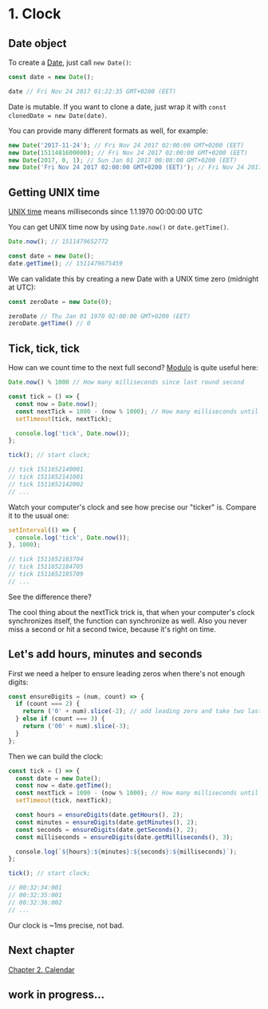 # 1. Clock

## Date object
To create a [Date](https://developer.mozilla.org/en-US/docs/Web/JavaScript/Reference/Global_Objects/Date), just call `new Date()`:
```js
const date = new Date();

date // Fri Nov 24 2017 01:22:35 GMT+0200 (EET)
```

Date is mutable. If you want to clone a date, just wrap it with `const clonedDate = new Date(date)`.

You can provide many different formats as well, for example:
```js
new Date('2017-11-24'); // Fri Nov 24 2017 02:00:00 GMT+0200 (EET)
new Date(1511481600000); // Fri Nov 24 2017 02:00:00 GMT+0200 (EET)
new Date(2017, 0, 1); // Sun Jan 01 2017 00:00:00 GMT+0200 (EET) 
new Date('Fri Nov 24 2017 02:00:00 GMT+0200 (EET)'); // Fri Nov 24 2017 02:00:00 GMT+0200 (EET)
```

## Getting UNIX time
[UNIX time](https://en.wikipedia.org/wiki/Unix_time) means milliseconds since 1.1.1970 00:00:00 UTC

You can get UNIX time now by using `Date.now()` or `date.getTime()`.

```js
Date.now(); // 1511479652772

const date = new Date();
date.getTime(); // 1511479675459
```

We can validate this by creating a new Date with a UNIX time zero (midnight at UTC):
```js
const zeroDate = new Date(0);

zeroDate // Thu Jan 01 1970 02:00:00 GMT+0200 (EET)
zeroDate.getTime() // 0
```

## Tick, tick, tick

How can we count time to the next full second? [Modulo](https://en.wikipedia.org/wiki/Modulo_operation) is quite useful here:

```js
Date.now() % 1000 // How many milliseconds since last round second
```

```js
const tick = () => {
  const now = Date.now();
  const nextTick = 1000 - (now % 1000); // How many milliseconds until next round second
  setTimeout(tick, nextTick);

  console.log('tick', Date.now());
};

tick(); // start clock;

// tick 1511652140001
// tick 1511652141001
// tick 1511652142002
// ...
```
Watch your computer's clock and see how precise our "ticker" is. Compare it to the usual one:
```js
setInterval(() => {
  console.log('tick', Date.now());
}, 1000);

// tick 1511652183704
// tick 1511652184705
// tick 1511652185709
// ...

```

See the difference there?

The cool thing about the nextTick trick is, that when your computer's clock synchronizes itself, the function can synchronize as well. Also you never miss a second or hit a second twice, because it's right on time.

## Let's add hours, minutes and seconds

First we need a helper to ensure leading zeros when there's not enough digits:
```js
const ensureDigits = (num, count) => {
  if (count === 2) {
    return ('0' + num).slice(-2); // add leading zero and take two last characters
  } else if (count === 3) {
    return ('00' + num).slice(-3);
  }
};
```

Then we can build the clock:

```js
const tick = () => {
  const date = new Date();
  const now = date.getTime();
  const nextTick = 1000 - (now % 1000); // How many milliseconds until next round second
  setTimeout(tick, nextTick);

  const hours = ensureDigits(date.getHours(), 2);
  const minutes = ensureDigits(date.getMinutes(), 2);
  const seconds = ensureDigits(date.getSeconds(), 2);
  const milliseconds = ensureDigits(date.getMilliseconds(), 3);

  console.log(`${hours}:${minutes}:${seconds}:${milliseconds}`);
};

tick(); // start clock;

// 00:32:34:001
// 00:32:35:001
// 00:32:36:002
// ...
```

Our clock is ~1ms precise, not bad.

## Next chapter

[Chapter 2. Calendar](2_calendar.md)

## work in progress...
